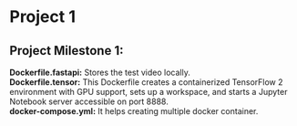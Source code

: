 # Project 1
## Project Milestone 1:
__Dockerfile.fastapi:__ Stores the test video locally. <br>
__Dockerfile.tensor:__  This Dockerfile creates a containerized TensorFlow 2 environment with GPU support, sets up a workspace, and starts a Jupyter Notebook server accessible on port 8888.<br>
__docker-compose.yml:__ It helps creating multiple docker container.<br>
